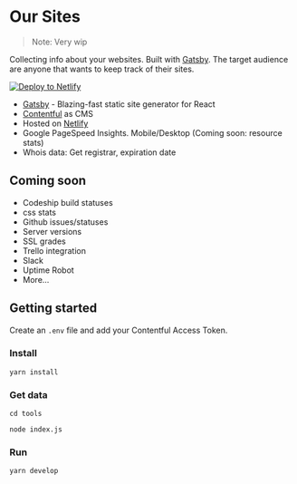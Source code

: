 # Our Sites

> Note: Very wip

Collecting info about your websites. Built with [Gatsby](https://www.gatsbyjs.org/). The target audience are anyone that wants to keep track of their sites.

[![Deploy to Netlify](https://www.netlify.com/img/deploy/button.svg)](https://app.netlify.com/start/deploy?repository=https://github.com/urre/oursites)

* [Gatsby](https://www.gatsbyjs.org/) - Blazing-fast static site generator for React
* [Contentful](https://contentful.com) as CMS
* Hosted on [Netlify](https://netlify.com)
* Google PageSpeed Insights. Mobile/Desktop (Coming soon: resource stats)
* Whois data: Get registrar, expiration date

## Coming soon

* Codeship build statuses
* css stats
* Github issues/statuses
* Server versions
* SSL grades
* Trello integration
* Slack
* Uptime Robot
* More...

## Getting started

Create an `.env` file and add your Contentful Access Token.

### Install

    yarn install

### Get data

    cd tools

    node index.js

### Run

    yarn develop
